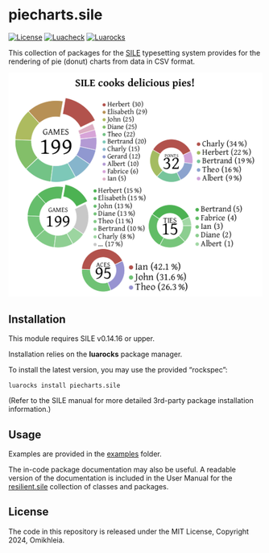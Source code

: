 # piecharts.sile

[![License](https://img.shields.io/github/license/Omikhleia/piecharts.sile?label=License)](LICENSE)
[![Luacheck](https://img.shields.io/github/actions/workflow/status/Omikhleia/piecharts.sile/luacheck.yml?branch=main&label=Luacheck&logo=Lua)](https://github.com/Omikhleia/piecharts.sile/actions?workflow=Luacheck)
[![Luarocks](https://img.shields.io/luarocks/v/Omikhleia/piecharts.sile?label=Luarocks&logo=Lua)](https://luarocks.org/modules/Omikhleia/piecharts.sile)

This collection of packages for the [SILE](https://github.com/sile-typesetter/sile) typesetting system provides for the rendering of pie (donut) charts from data in CSV format.

![Example](./samplepies.png)

## Installation

This module requires SILE v0.14.16 or upper.

Installation relies on the **luarocks** package manager.

To install the latest version, you may use the provided “rockspec”:

```
luarocks install piecharts.sile
```

(Refer to the SILE manual for more detailed 3rd-party package installation information.)

## Usage

Examples are provided in the [examples](./examples) folder.

The in-code package documentation may also be useful.
A readable version of the documentation is included in the User Manual for
the [resilient.sile](https://github.com/Omikhleia/resilient.sile) collection
of classes and packages.

## License

The code in this repository is released under the MIT License, Copyright 2024, Omikhleia.
